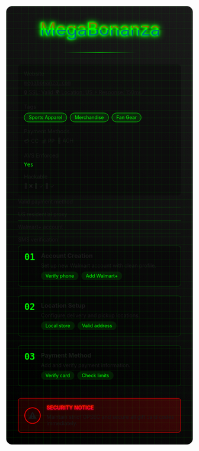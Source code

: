 <div class="guide-container">
  <div class="cyber-grid"></div>
  <div class="guide-header">
    <div class="neon-text" data-text="MegaBonanza">MegaBonanza</div>
    <div class="cyber-line"></div>
  </div>

  <div class="guide-info">
    <AccordionItem type="cyber" title="Target Information" icon="🎯" status="ACTIVE">
      <div class="info-grid">
        <div class="info-item">
          <span class="label">Website</span>
          <a href="https://www.megabonanza.com" class="value website-link" target="_blank" rel="noopener noreferrer">
            megabonanza.com
            <div class="website-meta">
              <a href="https://web-check.xyz/check/https%3A%2F%2Fmegabonanza.com" class="meta-item" target="_blank" rel="noopener noreferrer">
                <span class="meta-icon">🔒</span>
                <span class="meta-text">SSL:</span>
                <span class="meta-value">Valid</span>
              </a>
              <a href="https://web-check.xyz/check/https%3A%2F%2Fmegabonanza.com" class="meta-item" target="_blank" rel="noopener noreferrer">
                <span class="meta-icon">🌍</span>
                <span class="meta-text">Location:</span>
                <span class="meta-value">US</span>
              </a>
              <a href="https://web-check.xyz/check/https%3A%2F%2Fmegabonanza.com" class="meta-item" target="_blank" rel="noopener noreferrer">
                <span class="meta-icon">⚡</span>
                <span class="meta-text">Response:</span>
                <span class="meta-value">150ms</span>
              </a>
            </div>
          </a>
        </div>
        <div class="info-item">
          <span class="label">Tags</span>
          <div class="tags">
            <span class="tag">Sports Apparel</span>
            <span class="tag">Merchandise</span>
            <span class="tag">Fan Gear</span>
          </div>
        </div>
        <div class="info-item">
          <span class="label">Payment Methods</span>
          <div class="payment-methods">
            <span class="payment-chip" title="Credit Card">
              <span class="chip-icon">💳</span>
              <span class="chip-text">CC</span>
            </span>
            <span class="payment-chip" title="PayPal">
              <span class="chip-icon">💰</span>
              <span class="chip-text">PP</span>
            </span>
            <span class="payment-chip" title="Bank Transfer">
              <span class="chip-icon">🏦</span>
              <span class="chip-text">ACH</span>
            </span>
          </div>
        </div>
        <div class="info-item">
          <span class="label">AVS Enforced</span>
          <span class="value yes">Yes</span>
        </div>
        <div class="info-item">
          <span class="label">Hackable</span>
          <div class="hackable-options">
            <span class="option unavailable" title="Email Access">📧 ❌</span>
            <span class="option" title="Direct Access">🔑 ✓</span>
            <span class="option" title="Cookie Access">🍪 ✓</span>
          </div>
        </div>
      </div>
    </AccordionItem>
  </div>

  <div class="guide-content">
    <AccordionItem type="neon" title="Requirements" icon="📋" status="INFO">
      <ul class="requirements-list">
        <li>Valid payment method</li>
        <li>US residential proxy</li>
        <li>Walmart+ account</li>
        <li>SMS verification</li>
      </ul>
    </AccordionItem>
    <AccordionItem type="hologram" title="Step-by-Step Guide" icon="📝" status="GUIDE">
      <div class="steps">
        <div class="step">
          <div class="step-number">01</div>
          <div class="step-content">
            <h3>Account Creation</h3>
            <p>Set up new Walmart account with clean profile.</p>
            <div class="step-notes">
              <span class="note">Verify phone</span>
              <span class="note">Add Walmart+</span>
            </div>
          </div>
        </div>
        <div class="step">
          <div class="step-number">02</div>
          <div class="step-content">
            <h3>Location Setup</h3>
            <p>Configure delivery and pickup locations.</p>
            <div class="step-notes">
              <span class="note">Local store</span>
              <span class="note">Valid address</span>
            </div>
          </div>
        </div>
        <div class="step">
          <div class="step-number">03</div>
          <div class="step-content">
            <h3>Payment Method</h3>
            <p>Add and verify payment information.</p>
            <div class="step-notes">
              <span class="note">Verify card</span>
              <span class="note">Check limits</span>
            </div>
          </div>
        </div>
      </div>
    </AccordionItem>
  </div>

  <div class="guide-warnings">
    <div class="warning-card">
      <div class="warning-icon">
        <div class="warning-circle">
          <span class="warning-symbol">⚠️</span>
        </div>
      </div>
      <div class="warning-content">
        <h4 class="glitch-text" data-text="SECURITY NOTICE">SECURITY NOTICE</h4>
        <p>Maintain strict OPSEC and secure all gift card codes immediately.</p>
      </div>
      <div class="warning-scanner"></div>
    </div>
  </div>
</div>

<style>
/* Same styles as previous guides */
.guide-container {
  position: relative;
  padding: 2rem;
  background: linear-gradient(45deg, #000, #1a1a1a);
  border-radius: 1rem;
  margin: 2rem 0;
  overflow: hidden;
}

.cyber-grid {
  position: absolute;
  top: 0;
  left: 0;
  right: 0;
  bottom: 0;
  background: 
    linear-gradient(90deg, rgba(0, 255, 0, 0.1) 1px, transparent 1px),
    linear-gradient(rgba(0, 255, 0, 0.1) 1px, transparent 1px);
  background-size: 20px 20px;
  animation: gridScroll 20s linear infinite;
  pointer-events: none;
}

.guide-header {
  text-align: center;
  margin-bottom: 2rem;
  position: relative;
  z-index: 1;
}

.neon-text {
  font-size: 3rem;
  color: #00ff00;
  text-shadow: 
    0 0 5px #00ff00,
    0 0 10px #00ff00,
    0 0 20px #00ff00;
  position: relative;
}

.neon-text::before,
.neon-text::after {
  content: attr(data-text);
  position: absolute;
  width: 100%;
  height: 100%;
  left: 0;
  top: 0;
  opacity: 0.5;
  animation: glitch 0.3s infinite alternate-reverse;
}

.neon-text::before {
  color: #ff0000;
  clip-path: polygon(0 0, 100% 0, 100% 45%, 0 45%);
  transform: translateX(-2px);
}

.neon-text::after {
  color: #0000ff;
  clip-path: polygon(0 55%, 100% 55%, 100% 100%, 0 100%);
  transform: translateX(2px);
}

.cyber-line {
  height: 2px;
  background: linear-gradient(90deg, transparent, #00ff00, transparent);
  margin: 2rem auto;
  width: 200px;
}

.info-grid {
  display: grid;
  grid-template-columns: repeat(auto-fit, minmax(200px, 1fr));
  gap: 1rem;
  padding: 1rem;
  background: rgba(0, 0, 0, 0.3);
  border-radius: 0.5rem;
}

.info-item {
  display: flex;
  flex-direction: column;
  gap: 0.5rem;
}

.label {
  color: var(--vp-c-text-2);
  font-size: 0.9rem;
}

.value {
  font-family: monospace;
  color: var(--vp-c-brand);
}

.value.yes {
  color: #00ff00;
}

.value.no {
  color: #ff0000;
}

.value.check {
  color: #00ff00;
  font-size: 1.2rem;
}

.tags {
  display: flex;
  flex-wrap: wrap;
  gap: 0.5rem;
}

.tag {
  padding: 0.25rem 0.75rem;
  background: rgba(0, 255, 0, 0.1);
  border: 1px solid #00ff00;
  border-radius: 1rem;
  font-size: 0.8rem;
  color: #00ff00;
}

.payment-methods {
  display: flex;
  gap: 0.5rem;
}

.method {
  font-size: 1.2rem;
  cursor: help;
}

.requirements-list {
  list-style: none;
  padding: 0;
  margin: 0;
}

.requirements-list li {
  padding: 0.5rem 0;
  border-bottom: 1px solid rgba(0, 255, 0, 0.2);
  color: var(--vp-c-text-2);
}

.requirements-list li:last-child {
  border-bottom: none;
}

.steps {
  display: grid;
  gap: 1.5rem;
}

.step {
  display: flex;
  gap: 1rem;
  padding: 1rem;
  background: rgba(0, 0, 0, 0.3);
  border-radius: 0.5rem;
  border: 1px solid rgba(0, 255, 0, 0.2);
}

.step-number {
  font-size: 1.5rem;
  font-weight: bold;
  color: #00ff00;
  font-family: monospace;
}

.step-content h3 {
  margin: 0 0 0.5rem 0;
  color: var(--vp-c-brand);
}

.step-content p {
  margin: 0 0 0.5rem 0;
  color: var(--vp-c-text-2);
}

.step-notes {
  display: flex;
  gap: 0.5rem;
  flex-wrap: wrap;
}

.note {
  padding: 0.25rem 0.75rem;
  background: rgba(0, 255, 0, 0.1);
  border-radius: 1rem;
  font-size: 0.8rem;
  color: #00ff00;
}

.warning-card {
  display: flex;
  gap: 1rem;
  padding: 1rem;
  background: linear-gradient(45deg, rgba(255, 0, 0, 0.1), rgba(255, 0, 0, 0.2));
  border: 1px solid #ff0000;
  border-radius: 0.5rem;
  margin-top: 2rem;
  position: relative;
  overflow: hidden;
}

.warning-icon {
  display: flex;
  align-items: center;
  justify-content: center; 
}

.warning-circle {
  width: 2.5rem;
  height: 2.5rem;
  border: 2px solid #ff0000;
  border-radius: 50%;
  display: flex;
  align-items: center;
  justify-content: center;
  animation: pulseWarning 2s infinite;
  position: relative;
  overflow: hidden;
}

.warning-circle::before {
  content: '';
  position: absolute;
  top: -50%;
  left: -50%;
  width: 200%;
  height: 200%;
  background: linear-gradient(
    45deg,
    transparent,
    rgba(255, 0, 0, 0.2),
    transparent
  );
  transform: rotate(45deg);
  animation: warningGlow 2s linear infinite;
}

.warning-symbol {
  font-size: 1.5rem;
  position: relative;
  z-index: 1;
}

.warning-scanner {
  position: absolute;
  top: 0;
  left: -100%;
  width: 100%;
  height: 2px;
  background: linear-gradient(90deg, transparent, #ff0000, transparent);
  animation: scanWarning 2s linear infinite;
}

.warning-content h4 {
  margin: 0 0 0.5rem 0;
  color: #ff0000;
}

.warning-content p {
  margin: 0;
  color: var(--vp-c-text-2);
}

.glitch-text {
  position: relative;
  color: #ff0000;
  text-shadow: 0 0 5px #ff0000;
  animation: glitchText 3s infinite linear alternate-reverse;
}

.glitch-text::before,
.glitch-text::after {
  content: attr(data-text);
  position: absolute;
  top: 0;
  left: 0;
  width: 100%;
  height: 100%;
}

.glitch-text::before {
  color: #ff3300;
  animation: glitchText 2s infinite;
  clip-path: polygon(0 0, 100% 0, 100% 45%, 0 45%);
  transform: translate(-2px);
  opacity: 0.7;
}

.glitch-text::after {
  color: #ff0066;
  animation: glitchText 2.5s infinite;
  clip-path: polygon(0 55%, 100% 55%, 100% 100%, 0 100%);
  transform: translate(2px);
  opacity: 0.7;
}

@keyframes gridScroll {
  0% { transform: translate(0, 0); }
  100% { transform: translate(20px, 20px); }
}

@keyframes glitch {
  0% { transform: translateX(-2px); }
  100% { transform: translateX(2px); }
}

@keyframes pulseWarning {
  0% { transform: scale(1); opacity: 1; }
  50% { transform: scale(1.1); opacity: 0.7; }
  100% { transform: scale(1); opacity: 1; }
}

@keyframes scanWarning {
  0% { left: -100%; }
  100% { left: 100%; }
}

@keyframes warningGlow {
  0% { transform: translateX(-100%) rotate(45deg); }
  100% { transform: translateX(100%) rotate(45deg); }
}

@keyframes glitchText {
  0% { transform: translate(0); }
  20% { transform: translate(-2px, 2px); }
  40% { transform: translate(-2px, -2px); }
  60% { transform: translate(2px, 2px); }
  80% { transform: translate(2px, -2px); }
  100% { transform: translate(0); }
}
</style>